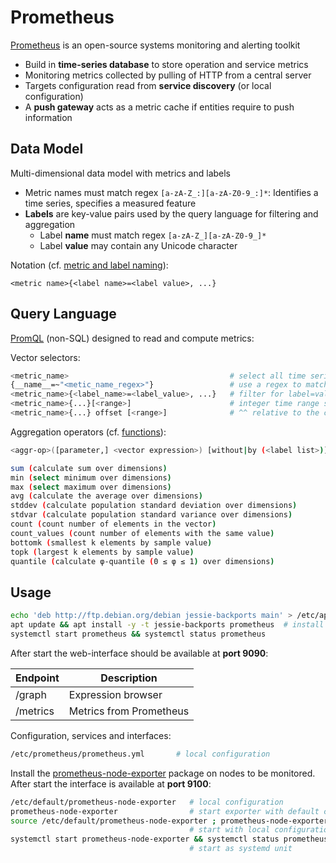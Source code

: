 # Prometheus

[Prometheus](https://prometheus.io/docs/introduction/overview/) is an open-source systems monitoring and alerting toolkit

* Build in **time-series database** to store operation and service metrics
* Monitoring metrics collected by pulling of HTTP from a central server
* Targets configuration read from **service discovery** (or local configuration)
* A **push gateway** acts as a metric cache if entities require to push information

## Data Model

Multi-dimensional data model with metrics and labels 

* Metric names must match regex `[a-zA-Z_:][a-zA-Z0-9_:]*`: Identifies a time series, specifies a measured feature 
* **Labels** are key-value pairs used by the query language for filtering and aggregation
  - Label **name** must match regex `[a-zA-Z_][a-zA-Z0-9_]*`
  - Label **value** may contain any Unicode character

Notation (cf. [metric and label naming](https://prometheus.io/docs/practices/naming/)):

```
<metric name>{<label name>=<label value>, ...}
```

## Query Language

[PromQL](https://prometheus.io/docs/querying/basics/) (non-SQL) designed to read and compute metrics:

Vector selectors:

```bash
<metric_name>                                    # select all time series for metric name
{__name__=~"<metic_name_regex>"}                 # use a regex to match for metric names
<metric_name>{<label_name>=<label_value>, ...}   # filter for label=value, supports = != =~ !~ regex
<metric_name>{...}[<range>]                      # integer time range selector with suffix s,m,h,d,w,y
<metric_name>{...} offset [<range>]              # ^^ relative to the current query evaluation time
```

Aggregation operators (cf. [functions](https://prometheus.io/docs/querying/functions/)):

```bash
<aggr-op>([parameter,] <vector expression>) [without|by (<label list>)] [keep_common]

sum (calculate sum over dimensions)
min (select minimum over dimensions)
max (select maximum over dimensions)
avg (calculate the average over dimensions)
stddev (calculate population standard deviation over dimensions)
stdvar (calculate population standard variance over dimensions)
count (count number of elements in the vector)
count_values (count number of elements with the same value)
bottomk (smallest k elements by sample value)
topk (largest k elements by sample value)
quantile (calculate φ-quantile (0 ≤ φ ≤ 1) over dimensions)
```



## Usage

```bash
echo 'deb http://ftp.debian.org/debian jessie-backports main' > /etc/apt/sources.list.d/backports.list
apt update && apt install -y -t jessie-backports prometheus  # install the package from backports
systemctl start prometheus && systemctl status prometheus
```


After start the web-interface should be available at **port 9090**:

| Endpoint | Description             |
|----------|-------------------------|
| /graph   | Expression browser      |
| /metrics | Metrics from Prometheus | 

Configuration, services and interfaces:

```bash
/etc/prometheus/prometheus.yml       # local configuration
```

Install the [prometheus-node-exporter](https://github.com/prometheus/node_exporter) package on nodes to be monitored. After start the interface is available at **port 9100**:

```bash
/etc/default/prometheus-node-exporter   # local configuration
prometheus-node-exporter                # start exporter with default configuration
source /etc/default/prometheus-node-exporter ; prometheus-node-exporter $ARGS
                                        # start with local configuration
systemctl start prometheus-node-exporter && systemctl status prometheus-node-exporter
                                        # start as systemd unit
```
